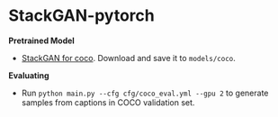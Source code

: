 # StackGAN-pytorch
**Pretrained Model**

- [StackGAN for coco](https://drive.google.com/open?id=0B3y_msrWZaXLYjNra2ZSSmtVQlE). Download and save it to `models/coco`.

**Evaluating**

- Run `python main.py --cfg cfg/coco_eval.yml --gpu 2` to generate samples from captions in COCO validation set.

